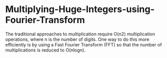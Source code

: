 # Multiplying-Huge-Integers-using-Fourier-Transform
The traditional approaches to multiplication require O(n2) multiplication operations, where n is the number of digits. One way to do this more efficiently is by using a Fast Fourier Transform (FFT) so that the number of multiplications is reduced to O(nlogn).
